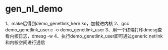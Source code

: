 # gen_nl_demo

1、make后得到demo_genetlink_kern.ko，加载进内核
2、gcc demo_genetlink_user.c -o demo_genetlink_user
3、用一个终端打印dmesg查看内核日志，dmesg -w
4、执行demo_genetlink_user即可通过generic netlink和内核空间进行通信
